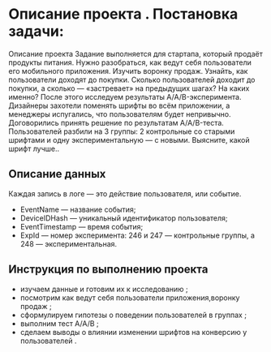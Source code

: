 # Описание проекта . Постановка задачи:
Описание проекта
Задание выполняется для стартапа, который продаёт продукты питания. Нужно разобраться, как ведут себя пользователи его мобильного приложения. Изучить воронку продаж. Узнайть, как пользователи доходят до покупки. Сколько пользователей доходит до покупки, а сколько — «застревает» на предыдущих шагах? На каких именно? После этого исследуем результаты A/A/B-эксперимента. Дизайнеры захотели поменять шрифты во всём приложении, а менеджеры испугались, что пользователям будет непривычно. Договорились принять решение по результатам A/A/B-теста. Пользователей разбили на 3 группы: 2 контрольные со старыми шрифтами и одну экспериментальную — с новыми. Выясните, какой шрифт лучше..
## Описание данных
Каждая запись в логе — это действие пользователя, или событие. 
 * EventName — название события;
 * DeviceIDHash — уникальный идентификатор пользователя;
 * EventTimestamp — время события;
 * ExpId — номер эксперимента: 246 и 247 — контрольные группы, а 248 — экспериментальная.
## Инструкция по выполнению проекта
* изучаем данные и готовим их к исследованию ;
* посмотрим как ведут себя пользователи приложения,воронку продаж ;
* сформулируем гипотезы о поведении пользователей в группах ;
* выполним тест А/А/В ;
* сделаем выводы о влиянии изменении шрифтов на конверсию у пользователей .
